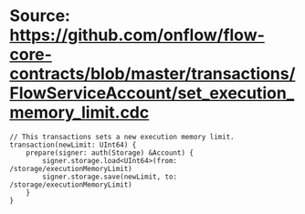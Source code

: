 # Source: https://github.com/onflow/flow-core-contracts/blob/master/transactions/FlowServiceAccount/set_execution_memory_limit.cdc

```
// This transactions sets a new execution memory limit.
transaction(newLimit: UInt64) {
    prepare(signer: auth(Storage) &Account) {
        signer.storage.load<UInt64>(from: /storage/executionMemoryLimit)
        signer.storage.save(newLimit, to: /storage/executionMemoryLimit)
    }
}
```